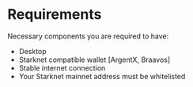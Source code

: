 # Requirements

Necessary components you are required to have:

* Desktop
* Starknet compatible wallet \[ArgentX, Braavos]
* Stable internet connection
* Your Starknet mainnet address must be whitelisted
